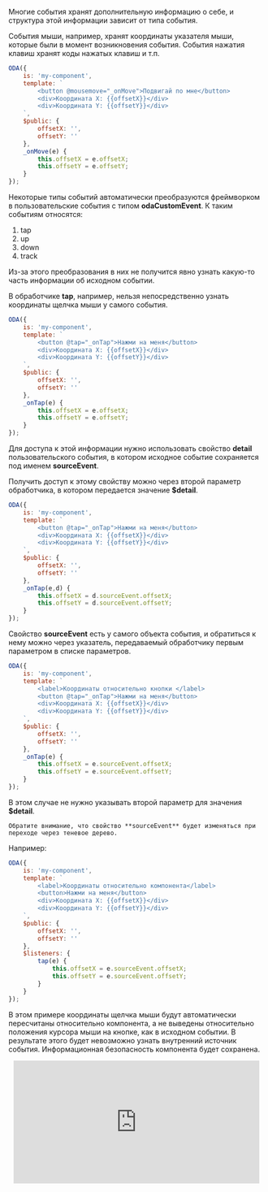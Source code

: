 Многие события хранят дополнительную информацию о себе, и структура этой информации зависит от типа события.

События мыши, например, хранят координаты указателя мыши, которые были в момент возникновения события. События нажатия клавиш хранят коды нажатых клавиш и т.п.

```javascript _run_edit_[my-component.js]
ODA({
    is: 'my-component',
    template: `
        <button @mousemove="_onMove">Подвигай по мне</button>
        <div>Координата X: {{offsetX}}</div>
        <div>Координата Y: {{offsetY}}</div>
    `,
    $public: {
        offsetX: '',
        offsetY: ''
    },
    _onMove(e) {
        this.offsetX = e.offsetX;
        this.offsetY = e.offsetY;
    }
});
```

Некоторые типы событий автоматически преобразуются фреймворком в пользовательские события с типом **odaCustomEvent**. К таким событиям относятся:

1. tap
1. up
1. down
1. track

Из-за этого преобразования в них не получится явно узнать какую-то часть информации об исходном событии.

В обработчике **tap**, например, нельзя непосредственно узнать координаты щелчка мыши у самого события.

```javascript error_run_edit_[my-component.js]
ODA({
    is: 'my-component',
    template: `
        <button @tap="_onTap">Нажми на меня</button>
        <div>Координата X: {{offsetX}}</div>
        <div>Координата Y: {{offsetY}}</div>
    `,
    $public: {
        offsetX: '',
        offsetY: ''
    },
    _onTap(e) {
        this.offsetX = e.offsetX;
        this.offsetY = e.offsetY;
    }
});
```

Для доступа к этой информации нужно использовать свойство **detail** пользовательского события, в котором исходное событие сохраняется под именем **sourceEvent**.

Получить доступ к этому свойству можно через второй параметр обработчика, в котором передается значение **$detail**.

```javascript _run_edit_[my-component.js]
ODA({
    is: 'my-component',
    template: `
        <button @tap="_onTap">Нажми на меня</button>
        <div>Координата X: {{offsetX}}</div>
        <div>Координата Y: {{offsetY}}</div>
    `,
    $public: {
        offsetX: '',
        offsetY: ''
    },
    _onTap(e,d) {
        this.offsetX = d.sourceEvent.offsetX;
        this.offsetY = d.sourceEvent.offsetY;
    }
});
```

Свойство **sourceEvent** есть у самого объекта события, и обратиться к нему можно через указатель, передаваемый обработчику первым параметром в списке параметров.

```javascript _run_edit_[my-component.js]
ODA({
    is: 'my-component',
    template: `
        <label>Координаты относительно кнопки </label>
        <button @tap="_onTap">Нажми на меня</button>
        <div>Координата X: {{offsetX}}</div>
        <div>Координата Y: {{offsetY}}</div>
    `,
    $public: {
        offsetX: '',
        offsetY: ''
    },
    _onTap(e) {
        this.offsetX = e.sourceEvent.offsetX;
        this.offsetY = e.sourceEvent.offsetY;
    }
});
```

В этом случае не нужно указывать второй параметр для значения **$detail**.

``` info_md
Обратите внимание, что свойство **sourceEvent** будет изменяться при переходе через теневое дерево.
```

Например:

```javascript _run_edit_[my-component.js]
ODA({
    is: 'my-component',
    template: `
        <label>Координаты относительно компонента</label>
        <button>Нажми на меня</button>
        <div>Координата X: {{offsetX}}</div>
        <div>Координата Y: {{offsetY}}</div>
    `,
    $public: {
        offsetX: '',
        offsetY: ''
    },
    $listeners: {
        tap(e) {
            this.offsetX = e.sourceEvent.offsetX;
            this.offsetY = e.sourceEvent.offsetY;
        }
    }
});
```

В этом примере координаты щелчка мыши будут автоматически пересчитаны относительно компонента, а не выведены относительно положения курсора мыши на кнопке, как в исходном событии. В результате этого будет невозможно узнать внутренний источник события. Информационная безопасность компонента будет сохранена.

<div style="position:relative;padding-bottom:48%; margin:10px">
    <iframe src="https://www.youtube.com/embed/8NpTWyaK-Uo?start=0" frameborder="0" allow="accelerometer; autoplay; encrypted-media; gyroscope; picture-in-picture" allowfullscreen
    	style="position:absolute;width:100%;height:100%;"></iframe>
</div>


